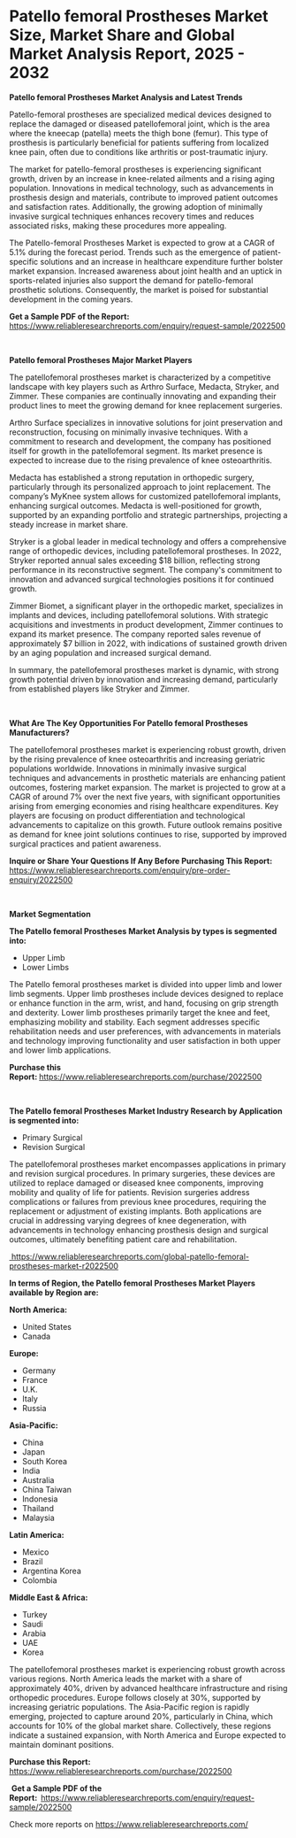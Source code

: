 <p><h1>Patello femoral Prostheses Market Size, Market Share and Global Market Analysis Report, 2025 - 2032</h1></p><p><strong>Patello femoral Prostheses Market Analysis and Latest Trends</strong></p>
<p><p>Patello-femoral prostheses are specialized medical devices designed to replace the damaged or diseased patellofemoral joint, which is the area where the kneecap (patella) meets the thigh bone (femur). This type of prosthesis is particularly beneficial for patients suffering from localized knee pain, often due to conditions like arthritis or post-traumatic injury.</p><p>The market for patello-femoral prostheses is experiencing significant growth, driven by an increase in knee-related ailments and a rising aging population. Innovations in medical technology, such as advancements in prosthesis design and materials, contribute to improved patient outcomes and satisfaction rates. Additionally, the growing adoption of minimally invasive surgical techniques enhances recovery times and reduces associated risks, making these procedures more appealing.</p><p>The Patello-femoral Prostheses Market is expected to grow at a CAGR of 5.1% during the forecast period. Trends such as the emergence of patient-specific solutions and an increase in healthcare expenditure further bolster market expansion. Increased awareness about joint health and an uptick in sports-related injuries also support the demand for patello-femoral prosthetic solutions. Consequently, the market is poised for substantial development in the coming years.</p></p>
<p><strong>Get a Sample PDF of the Report:&nbsp;</strong> <a href="https://www.reliableresearchreports.com/enquiry/request-sample/2022500?utm_campaign=1558&utm_medium=2&utm_source=Github&utm_content=ia&utm_term=29032025&utm_id=patello-femoral-prostheses">https://www.reliableresearchreports.com/enquiry/request-sample/2022500</a></p>
<p>&nbsp;</p>
<p><strong>Patello femoral Prostheses Major Market Players</strong></p>
<p><p>The patellofemoral prostheses market is characterized by a competitive landscape with key players such as Arthro Surface, Medacta, Stryker, and Zimmer. These companies are continually innovating and expanding their product lines to meet the growing demand for knee replacement surgeries.</p><p>Arthro Surface specializes in innovative solutions for joint preservation and reconstruction, focusing on minimally invasive techniques. With a commitment to research and development, the company has positioned itself for growth in the patellofemoral segment. Its market presence is expected to increase due to the rising prevalence of knee osteoarthritis.</p><p>Medacta has established a strong reputation in orthopedic surgery, particularly through its personalized approach to joint replacement. The company’s MyKnee system allows for customized patellofemoral implants, enhancing surgical outcomes. Medacta is well-positioned for growth, supported by an expanding portfolio and strategic partnerships, projecting a steady increase in market share.</p><p>Stryker is a global leader in medical technology and offers a comprehensive range of orthopedic devices, including patellofemoral prostheses. In 2022, Stryker reported annual sales exceeding $18 billion, reflecting strong performance in its reconstructive segment. The company's commitment to innovation and advanced surgical technologies positions it for continued growth.</p><p>Zimmer Biomet, a significant player in the orthopedic market, specializes in implants and devices, including patellofemoral solutions. With strategic acquisitions and investments in product development, Zimmer continues to expand its market presence. The company reported sales revenue of approximately $7 billion in 2022, with indications of sustained growth driven by an aging population and increased surgical demand.</p><p>In summary, the patellofemoral prostheses market is dynamic, with strong growth potential driven by innovation and increasing demand, particularly from established players like Stryker and Zimmer.</p></p>
<p>&nbsp;</p>
<p><strong>What Are The Key Opportunities For Patello femoral Prostheses Manufacturers?</strong></p>
<p><p>The patellofemoral prostheses market is experiencing robust growth, driven by the rising prevalence of knee osteoarthritis and increasing geriatric populations worldwide. Innovations in minimally invasive surgical techniques and advancements in prosthetic materials are enhancing patient outcomes, fostering market expansion. The market is projected to grow at a CAGR of around 7% over the next five years, with significant opportunities arising from emerging economies and rising healthcare expenditures. Key players are focusing on product differentiation and technological advancements to capitalize on this growth. Future outlook remains positive as demand for knee joint solutions continues to rise, supported by improved surgical practices and patient awareness.</p></p>
<p><strong>Inquire or Share Your Questions If Any Before Purchasing This Report:</strong> <a href="https://www.reliableresearchreports.com/enquiry/pre-order-enquiry/2022500?utm_campaign=1558&utm_medium=2&utm_source=Github&utm_content=ia&utm_term=29032025&utm_id=patello-femoral-prostheses">https://www.reliableresearchreports.com/enquiry/pre-order-enquiry/2022500</a></p>
<p>&nbsp;</p>
<p><strong>Market Segmentation</strong></p>
<p><strong>The Patello femoral Prostheses Market Analysis by types is segmented into:</strong></p>
<p><ul><li>Upper Limb</li><li>Lower Limbs</li></ul></p>
<p><p>The Patello femoral prostheses market is divided into upper limb and lower limb segments. Upper limb prostheses include devices designed to replace or enhance function in the arm, wrist, and hand, focusing on grip strength and dexterity. Lower limb prostheses primarily target the knee and feet, emphasizing mobility and stability. Each segment addresses specific rehabilitation needs and user preferences, with advancements in materials and technology improving functionality and user satisfaction in both upper and lower limb applications.</p></p>
<p><strong>Purchase this Report:&nbsp;</strong><a href="https://www.reliableresearchreports.com/purchase/2022500?utm_campaign=1558&utm_medium=2&utm_source=Github&utm_content=ia&utm_term=29032025&utm_id=patello-femoral-prostheses">https://www.reliableresearchreports.com/purchase/2022500</a></p>
<p>&nbsp;</p>
<p><strong>The Patello femoral Prostheses Market Industry Research by Application is segmented into:</strong></p>
<p><ul><li>Primary Surgical</li><li>Revision Surgical</li></ul></p>
<p><p>The patellofemoral prostheses market encompasses applications in primary and revision surgical procedures. In primary surgeries, these devices are utilized to replace damaged or diseased knee components, improving mobility and quality of life for patients. Revision surgeries address complications or failures from previous knee procedures, requiring the replacement or adjustment of existing implants. Both applications are crucial in addressing varying degrees of knee degeneration, with advancements in technology enhancing prosthesis design and surgical outcomes, ultimately benefiting patient care and rehabilitation.</p></p>
<p><a href="https://www.reliableresearchreports.com/global-patello-femoral-prostheses-market-r2022500?utm_campaign=1558&utm_medium=2&utm_source=Github&utm_content=ia&utm_term=29032025&utm_id=patello-femoral-prostheses">&nbsp;https://www.reliableresearchreports.com/global-patello-femoral-prostheses-market-r2022500</a></p>
<p><strong>In terms of Region, the Patello femoral Prostheses Market Players available by Region are:</strong></p>
<p>
    <p> <strong> North America: </strong>
        <ul>
            <li>United States</li>
            <li>Canada</li>
        </ul>
        </p> 
    <p> <strong> Europe: </strong>
        <ul>
            <li>Germany</li>
            <li>France</li>
            <li>U.K.</li>
            <li>Italy</li>
            <li>Russia</li>
        </ul>
        </p> 
    <p> <strong> Asia-Pacific: </strong>
        <ul>
            <li>China</li>
            <li>Japan</li>
            <li>South Korea</li>
            <li>India</li>
            <li>Australia</li>
            <li>China Taiwan</li>
            <li>Indonesia</li>
            <li>Thailand</li>
            <li>Malaysia</li>
        </ul>
        </p> 
    <p> <strong> Latin America: </strong>
        <ul>
            <li>Mexico</li>
            <li>Brazil</li>
            <li>Argentina Korea</li>
            <li>Colombia</li>
        </ul>
        </p> 
    <p> <strong> Middle East & Africa: </strong>
        <ul>
            <li>Turkey</li>
            <li>Saudi</li>
            <li>Arabia</li>
            <li>UAE</li>
            <li>Korea</li>
        </ul>
    </p>
    </p>
<p><p>The patellofemoral prostheses market is experiencing robust growth across various regions. North America leads the market with a share of approximately 40%, driven by advanced healthcare infrastructure and rising orthopedic procedures. Europe follows closely at 30%, supported by increasing geriatric populations. The Asia-Pacific region is rapidly emerging, projected to capture around 20%, particularly in China, which accounts for 10% of the global market share. Collectively, these regions indicate a sustained expansion, with North America and Europe expected to maintain dominant positions.</p></p>
<p><strong>Purchase this Report: </strong><a href="https://www.reliableresearchreports.com/purchase/2022500?utm_campaign=1558&utm_medium=2&utm_source=Github&utm_content=ia&utm_term=29032025&utm_id=patello-femoral-prostheses">https://www.reliableresearchreports.com/purchase/2022500</a></p>
<p>&nbsp;<strong>Get a Sample PDF of the Report:&nbsp;&nbsp;</strong><a href="https://www.reliableresearchreports.com/enquiry/request-sample/2022500?utm_campaign=1558&utm_medium=2&utm_source=Github&utm_content=ia&utm_term=29032025&utm_id=patello-femoral-prostheses">https://www.reliableresearchreports.com/enquiry/request-sample/2022500</a></p>
<p><strong></strong></p>
<p>Check more reports on <a href="https://www.reliableresearchreports.com/?utm_campaign=1558&utm_medium=2&utm_source=Github&utm_content=ia&utm_term=29032025&utm_id=patello-femoral-prostheses">https://www.reliableresearchreports.com/</a></p>